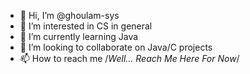 - 👋 Hi, I’m @ghoulam-sys
- 👀 I’m interested in CS in general
- 🌱 I’m currently learning Java
- 💞️ I’m looking to collaborate on Java/C projects
- 📫 How to reach me /*Well... Reach Me Here For Now*/

<!---
ghoulam-sys/ghoulam-sys is a ✨ special ✨ repository because its `README.md` (this file) appears on your GitHub profile.
You can click the Preview link to take a look at your changes.
--->
